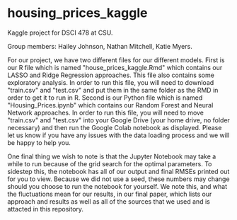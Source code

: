 # housing_prices_kaggle
Kaggle project for DSCI 478 at CSU. 

Group members: Hailey Johnson, Nathan Mitchell, Katie Myers.

For our project, we have two different files for our different models. First is our R file which is named "house_prices_kaggle.Rmd" which contains our LASSO and Ridge Regression approaches. This file also contains some exploratory analysis. In order to run this file, you will need to download "train.csv" and "test.csv" and put them in the same folder as the RMD in order to get it to run in R. Second is our Python file which is named "Housing_Prices.ipynb" which contains our Random Forest and Neural Network approaches. In order to run this file, you will need to move "train.csv" and "test.csv" into your Google Drive (your home drive, no folder necessary) and then run the Google Colab notebook as displayed. Please let us know if you have any issues with the data loading process and we will be happy to help you.

One final thing we wish to note is that the Jupyter Notebook may take a while to run because of the grid search for the optimal parameters. To sidestep this, the notebook has all of our output and final RMSEs printed out for you to view. Because we did not use a seed, these numbers may change should you choose to run the notebook for yourself. We note this, and what the fluctuations mean for our results, in our final paper, which lists our approach and results as well as all of the sources that we used and is attacted in this repository.
